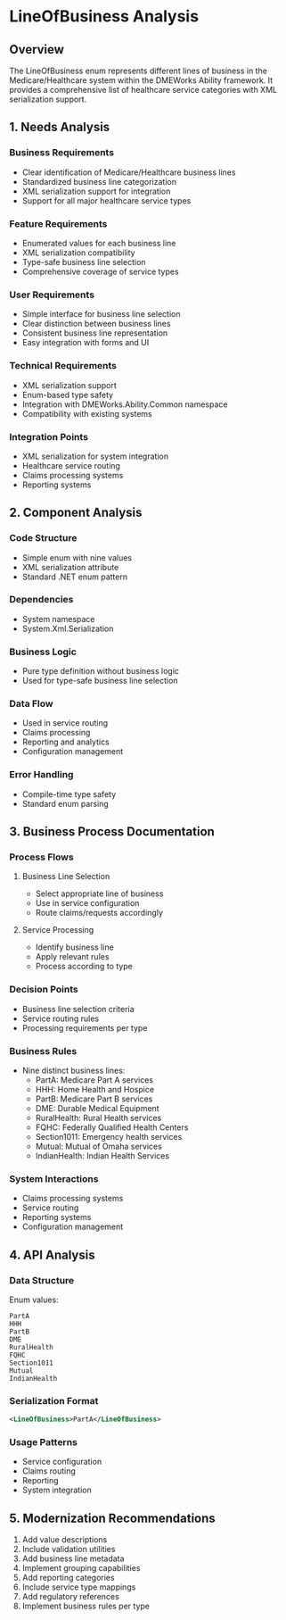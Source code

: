 # LineOfBusiness Analysis

## Overview
The LineOfBusiness enum represents different lines of business in the Medicare/Healthcare system within the DMEWorks Ability framework. It provides a comprehensive list of healthcare service categories with XML serialization support.

## 1. Needs Analysis

### Business Requirements
- Clear identification of Medicare/Healthcare business lines
- Standardized business line categorization
- XML serialization support for integration
- Support for all major healthcare service types

### Feature Requirements
- Enumerated values for each business line
- XML serialization compatibility
- Type-safe business line selection
- Comprehensive coverage of service types

### User Requirements
- Simple interface for business line selection
- Clear distinction between business lines
- Consistent business line representation
- Easy integration with forms and UI

### Technical Requirements
- XML serialization support
- Enum-based type safety
- Integration with DMEWorks.Ability.Common namespace
- Compatibility with existing systems

### Integration Points
- XML serialization for system integration
- Healthcare service routing
- Claims processing systems
- Reporting systems

## 2. Component Analysis

### Code Structure
- Simple enum with nine values
- XML serialization attribute
- Standard .NET enum pattern

### Dependencies
- System namespace
- System.Xml.Serialization

### Business Logic
- Pure type definition without business logic
- Used for type-safe business line selection

### Data Flow
- Used in service routing
- Claims processing
- Reporting and analytics
- Configuration management

### Error Handling
- Compile-time type safety
- Standard enum parsing

## 3. Business Process Documentation

### Process Flows
1. Business Line Selection
   - Select appropriate line of business
   - Use in service configuration
   - Route claims/requests accordingly

2. Service Processing
   - Identify business line
   - Apply relevant rules
   - Process according to type

### Decision Points
- Business line selection criteria
- Service routing rules
- Processing requirements per type

### Business Rules
- Nine distinct business lines:
  - PartA: Medicare Part A services
  - HHH: Home Health and Hospice
  - PartB: Medicare Part B services
  - DME: Durable Medical Equipment
  - RuralHealth: Rural Health services
  - FQHC: Federally Qualified Health Centers
  - Section1011: Emergency health services
  - Mutual: Mutual of Omaha services
  - IndianHealth: Indian Health Services

### System Interactions
- Claims processing systems
- Service routing
- Reporting systems
- Configuration management

## 4. API Analysis

### Data Structure
Enum values:
```
PartA
HHH
PartB
DME
RuralHealth
FQHC
Section1011
Mutual
IndianHealth
```

### Serialization Format
```xml
<LineOfBusiness>PartA</LineOfBusiness>
```

### Usage Patterns
- Service configuration
- Claims routing
- Reporting
- System integration

## 5. Modernization Recommendations

1. Add value descriptions
2. Include validation utilities
3. Add business line metadata
4. Implement grouping capabilities
5. Add reporting categories
6. Include service type mappings
7. Add regulatory references
8. Implement business rules per type
